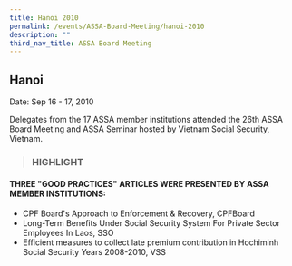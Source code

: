 ```yaml
---
title: Hanoi 2010
permalink: /events/ASSA-Board-Meeting/hanoi-2010
description: ""
third_nav_title: ASSA Board Meeting
---
```

## Hanoi
Date: Sep 16 - 17, 2010

Delegates from the 17 ASSA member institutions attended the 26th ASSA Board Meeting and ASSA Seminar hosted by Vietnam Social Security, Vietnam.

> ### HIGHLIGHT

#### THREE "GOOD PRACTICES" ARTICLES WERE PRESENTED BY ASSA MEMBER INSTITUTIONS:

* CPF Board's Approach to Enforcement & Recovery, CPFBoard
* Long-Term Benefits Under Social Security System For Private Sector Employees In Laos, SSO
* Efficient measures to collect late premium contribution in Hochiminh Social Security Years 2008-2010, VSS

